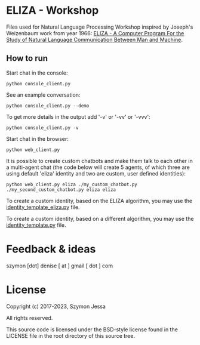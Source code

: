 # ELIZA - Workshop

Files used for Natural Language Processing Workshop inspired by Joseph's Weizenbaum work from year 1966: [ELIZA - A Computer Program For the Study of Natural Language Communication Between Man and Machine](https://web.stanford.edu/class/linguist238/p36-weizenabaum.pdf).

## How to run

Start chat in the console:
```
python console_client.py
```

See an example conversation:
```
python console_client.py --demo
```

To get more details in the output add '-v' or '-vv' or '-vvv':
```
python console_client.py -v
```

Start chat in the browser:
```
python web_client.py
```

It is possible to create custom chatbots and make them talk to each other in a multi-agent chat (the code below will create 5 agents, of which three are using default 'eliza' identity and two are custom, user defined identities):
```
python web_client.py eliza ./my_custom_chatbot.py ./my_second_custom_chatbot.py eliza eliza
```

To create a custom identity, based on the ELIZA algorithm, you may use the [identity_template_eliza.py](identity_template_eliza.py) file.

To create a custom identity, based on a different algorithm, you may use the [identity_template.py](identity_template.py) file.

# Feedback & ideas

szymon [dot] denise [ at ] gmail [ dot ] com

# License

Copyright (c) 2017-2023, Szymon Jessa

All rights reserved.

This source code is licensed under the BSD-style license found in the
LICENSE file in the root directory of this source tree.
